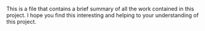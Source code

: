 This is a file that contains a brief summary of all the work contained in this project. I hope you find this interesting and helping to your understanding of this project.
